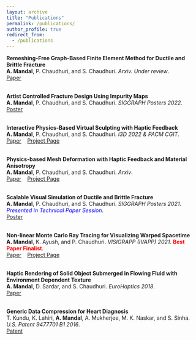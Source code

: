 ```yaml
---
layout: archive
title: "Publications"
permalink: /publications/
author_profile: true
redirect_from:
  - /publications
---
```


**Remeshing-Free Graph-Based Finite Element Method for Ductile and Brittle Fracture**\
**A. Mandal**, P. Chaudhuri, and S. Chaudhuri. *Arxiv. Under review*.\
[Paper](https://arxiv.org/abs/2103.14870) <br><br>

**Artist Controlled Fracture Design Using Impurity Maps**\
**A. Mandal**, P. Chaudhuri, and S. Chaudhuri. *SIGGRAPH Posters 2022*.\
[Poster](https://doi.org/10.1145/3532719.3543202)<br><br>  

**Interactive Physics-Based Virtual Sculpting with Haptic Feedback**\
**A. Mandal**, P. Chaudhuri, and S. Chaudhuri. *I3D 2022 & PACM CGIT*.\
[Paper](https://doi.org/10.1145/3522611) $~~$ [Project Page](https://avirupmandal.github.io/sculpt-i3d/) <br><br>

**Physics-based Mesh Deformation with Haptic Feedback and Material Anisotropy**\
**A. Mandal**, P. Chaudhuri, and S. Chaudhuri. *Arxiv*.\
[Paper](https://arxiv.org/abs/2112.04362) $~~$ [Project Page](https://avirupmandal.github.io/sculpt-arxiv/) <br><br>

**Scalable Visual Simulation of Ductile and Brittle Fracture**\
**A. Mandal**, P. Chaudhuri, and S. Chaudhuri. *SIGGRAPH Posters 2021*. <span style="color:blue">*Presented in Technical Paper Session*</span>.\
[Poster](https://doi.org/10.1145/3450618.3469152)<br><br> 

**Non-linear Monte Carlo Ray Tracing for Visualizing Warped Spacetime**\
**A. Mandal**, K. Ayush, and P. Chaudhuri. *VISIGRAPP (IVAPP) 2021*. <span style="color:red">**Best Paper Finalist**</span>.\
[Paper](https://doi.org/10.5220/0010217600760087) $~~$ [Project Page](https://avirupmandal.github.io/blackhole-ivapp/)<br><br>

**Haptic Rendering of Solid Object Submerged in Flowing Fluid with Environment Dependent Texture**\
**A. Mandal**, D. Sardar, and S. Chaudhuri. *EuroHaptics 2018*.\
[Paper](https://doi.org/10.1007/978-3-319-93399-3_34)<br><br>

**Generic Data Compression for Heart Diagnosis**\
T. Kundu, K. Lahiri, **A. Mandal**, A. Mukherjee, M. K. Naskar, and S. Sinha. *U.S. Patent 9477701 B1 2016*.\
[Patent](https://patentimages.storage.googleapis.com/68/7f/98/07e942c9ae44ee/US9477701.pdf)